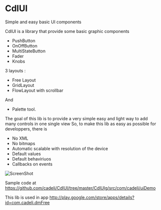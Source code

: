 CdlUI
=====

Simple and easy basic UI components

CdlUI is a library  that provide some basic graphic components 
   - PushButton
   - OnOffButton
   - MultiStateButton
   - Fader
   - Knobs
   
3 layouts : 
   - Free Layout
   - GridLayout
   - FlowLayout with scrollbar

And
   - Palette tool.

The goal of this lib is to provide a very simple easy and light way to add many controls in one single view
So, to make this lib as easy as possible for developpers,  there is 
  - No XML
  - No bitmaps
  - Automatic scalable with resolution of the device 
  - Default values 
  - Default behaviriuos 
  - Callbacks on events
  

  ![ScreenShot](https://raw.github.com/cadeli/CdlUI/master/CdlUIg/screenshots/scr1.png?raw=true)



Sample code at 
https://github.com/cadeli/CdlUI/tree/master/CdlUIg/src/com/cadeli/uiDemo

This lib is used in app
http://play.google.com/store/apps/details?id=com.cadeli.dmFree


